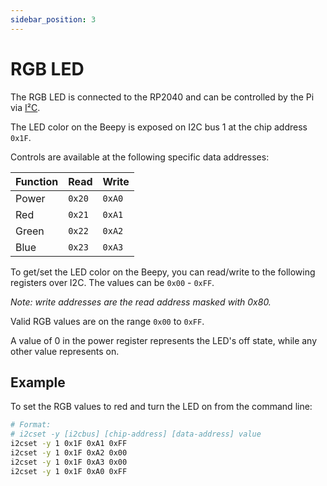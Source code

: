```yaml
---
sidebar_position: 3
---
```


# RGB LED

The RGB LED is connected to the RP2040 and can be controlled by the Pi via [I²C](https://en.wikipedia.org/wiki/I²C).

The LED color on the Beepy is exposed on I2C bus 1 at the chip address `0x1F`.

Controls are available at the following specific data addresses:

| Function | Read   | Write  |
|----------|--------|--------|
| Power    | `0x20` | `0xA0` |
| Red      | `0x21` | `0xA1` |
| Green    | `0x22` | `0xA2` |
| Blue     | `0x23` | `0xA3` |

To get/set the LED color on the Beepy, you can read/write to the following registers over I2C. The values can be `0x00` - `0xFF`.

*Note: write addresses are the read address masked with 0x80.*

Valid RGB values are on the range `0x00` to `0xFF`.

A value of 0 in the power register represents the LED's off state, while any other value represents on.

## Example

To set the RGB values to red and turn the LED on from the command line:

```bash
# Format:
# i2cset -y [i2cbus] [chip-address] [data-address] value
i2cset -y 1 0x1F 0xA1 0xFF
i2cset -y 1 0x1F 0xA2 0x00
i2cset -y 1 0x1F 0xA3 0x00
i2cset -y 1 0x1F 0xA0 0xFF
```
